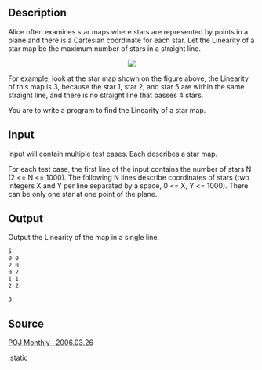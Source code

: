 <h2>Description</h2><p>Alice often examines star maps where stars are represented by points in a plane and there is a Cartesian coordinate for each star. Let the Linearity of a star map be the maximum number of stars in a straight line.
</p><center><img src="images/2780_1.jpg"></center><p>
</p>For example, look at the star map shown on the figure above, the Linearity of this map is 3, because the star 1, star 2, and star 5 are within the same straight line, and there is no straight line that passes 4 stars.

You are to write a program to find the Linearity of a star map.
<h2>Input</h2><p>Input will contain multiple test cases. Each describes a star map.
</p>
For each test case, the first line of the input contains the number of stars N (2 &lt;= N &lt;= 1000). The following N lines describe coordinates of stars (two integers X and Y per line separated by a space, 0 &lt;= X, Y &lt;= 1000). There can be only one star at one point of the plane.
<h2>Output</h2><p>Output the Linearity of the map in a single line.</p><pre><code class="language-input1">5
0 0
2 0
0 2
1 1
2 2
</code></pre><pre><code class="language-output1">3</code></pre><h2>Source</h2><a href="searchproblem?field=source&amp;key=POJ+Monthly--2006.03.26">POJ Monthly--2006.03.26</a><p>,static</p>